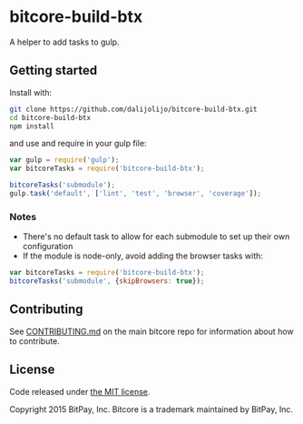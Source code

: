# bitcore-build-btx

A helper to add tasks to gulp.

## Getting started

Install with:

```sh
git clone https://github.com/dalijolijo/bitcore-build-btx.git
cd bitcore-build-btx
npm install
```

and use and require in your gulp file: 

```javascript
var gulp = require('gulp');
var bitcoreTasks = require('bitcore-build-btx');

bitcoreTasks('submodule');
gulp.task('default', ['lint', 'test', 'browser', 'coverage']);
```

### Notes

* There's no default task to allow for each submodule to set up their own configuration
* If the module is node-only, avoid adding the browser tasks with:
```javascript
var bitcoreTasks = require('bitcore-build-btx');
bitcoreTasks('submodule', {skipBrowsers: true});
```

## Contributing

See [CONTRIBUTING.md](https://github.com/bitpay/bitcore) on the main bitcore repo for information about how to contribute.

## License

Code released under [the MIT license](https://github.com/bitpay/bitcore/blob/master/LICENSE).

Copyright 2015 BitPay, Inc. Bitcore is a trademark maintained by BitPay, Inc.

